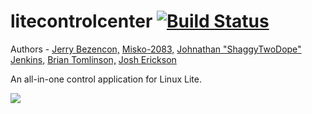litecontrolcenter [![Build Status][BS img]][Build Status]
=================
[Build Status]: https://travis-ci.org/shaggytwodope/litecontrolcenter
[BS img]: https://api.travis-ci.org/shaggytwodope/litecontrolcenter.png

Authors - [Jerry Bezencon,](https://github.com/linuxlite/)
[Misko-2083,](https://github.com/Misko-2083/)
[Johnathan "ShaggyTwoDope" Jenkins,](https://github.com/shaggytwodope/)
[Brian Tomlinson,](https://github.com/darthlukan)
[Josh Erickson](https://github.com/snoj)

An all-in-one control application for Linux Lite.

![](http://i.imgur.com/uF8q9ZT.png)
